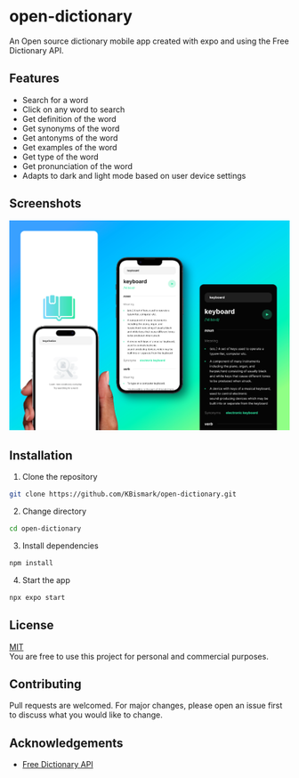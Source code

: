 # open-dictionary
An Open source dictionary mobile app created with expo and using the Free Dictionary API.    


## Features    
- Search for a word    
- Click on any word to search    
- Get definition of the word    
- Get synonyms of the word    
- Get antonyms of the word    
- Get examples of the word    
- Get type of the word    
- Get pronunciation of the word    
- Adapts to dark and light mode based on user device settings    

## Screenshots
![Expo Dictionary App Preview](./assets/images/Expo_Dictionary_App.png)    

## Installation
1. Clone the repository    
```bash
git clone https://github.com/KBismark/open-dictionary.git
```    

2. Change directory    
```bash
cd open-dictionary
```    

3. Install dependencies    
```bash
npm install
```    

4. Start the app    
```bash
npx expo start
```    


## License
[MIT](https://choosealicense.com/licenses/mit/)     
You are free to use this project for personal and commercial purposes.    


## Contributing
Pull requests are welcomed. For major changes, please open an issue first to discuss what you would like to change.    


## Acknowledgements
- [Free Dictionary API](https://dictionaryapi.dev/)    



